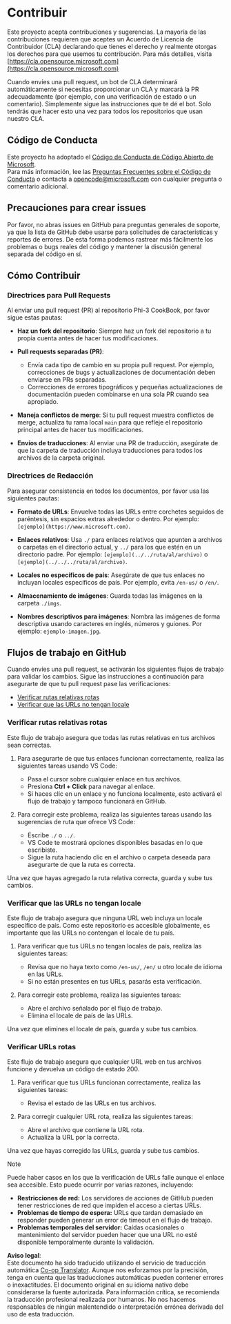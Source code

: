 <!--
CO_OP_TRANSLATOR_METADATA:
{
  "original_hash": "90d0d072cf26ccc1f271a580d3e45d70",
  "translation_date": "2025-07-16T14:35:22+00:00",
  "source_file": "CONTRIBUTING.md",
  "language_code": "es"
}
-->
# Contribuir

Este proyecto acepta contribuciones y sugerencias. La mayoría de las contribuciones requieren que aceptes un Acuerdo de Licencia de Contribuidor (CLA) declarando que tienes el derecho y realmente otorgas los derechos para que usemos tu contribución. Para más detalles, visita [https://cla.opensource.microsoft.com](https://cla.opensource.microsoft.com)

Cuando envíes una pull request, un bot de CLA determinará automáticamente si necesitas proporcionar un CLA y marcará la PR adecuadamente (por ejemplo, con una verificación de estado o un comentario). Simplemente sigue las instrucciones que te dé el bot. Solo tendrás que hacer esto una vez para todos los repositorios que usan nuestro CLA.

## Código de Conducta

Este proyecto ha adoptado el [Código de Conducta de Código Abierto de Microsoft](https://opensource.microsoft.com/codeofconduct/).  
Para más información, lee las [Preguntas Frecuentes sobre el Código de Conducta](https://opensource.microsoft.com/codeofconduct/faq/) o contacta a [opencode@microsoft.com](mailto:opencode@microsoft.com) con cualquier pregunta o comentario adicional.

## Precauciones para crear issues

Por favor, no abras issues en GitHub para preguntas generales de soporte, ya que la lista de GitHub debe usarse para solicitudes de características y reportes de errores. De esta forma podemos rastrear más fácilmente los problemas o bugs reales del código y mantener la discusión general separada del código en sí.

## Cómo Contribuir

### Directrices para Pull Requests

Al enviar una pull request (PR) al repositorio Phi-3 CookBook, por favor sigue estas pautas:

- **Haz un fork del repositorio**: Siempre haz un fork del repositorio a tu propia cuenta antes de hacer tus modificaciones.

- **Pull requests separadas (PR)**:
  - Envía cada tipo de cambio en su propia pull request. Por ejemplo, correcciones de bugs y actualizaciones de documentación deben enviarse en PRs separadas.
  - Correcciones de errores tipográficos y pequeñas actualizaciones de documentación pueden combinarse en una sola PR cuando sea apropiado.

- **Maneja conflictos de merge**: Si tu pull request muestra conflictos de merge, actualiza tu rama local `main` para que refleje el repositorio principal antes de hacer tus modificaciones.

- **Envíos de traducciones**: Al enviar una PR de traducción, asegúrate de que la carpeta de traducción incluya traducciones para todos los archivos de la carpeta original.

### Directrices de Redacción

Para asegurar consistencia en todos los documentos, por favor usa las siguientes pautas:

- **Formato de URLs**: Envuelve todas las URLs entre corchetes seguidos de paréntesis, sin espacios extras alrededor o dentro. Por ejemplo: `[ejemplo](https://www.microsoft.com)`.

- **Enlaces relativos**: Usa `./` para enlaces relativos que apunten a archivos o carpetas en el directorio actual, y `../` para los que estén en un directorio padre. Por ejemplo: `[ejemplo](../../ruta/al/archivo)` o `[ejemplo](../../../ruta/al/archivo)`.

- **Locales no específicos de país**: Asegúrate de que tus enlaces no incluyan locales específicos de país. Por ejemplo, evita `/en-us/` o `/en/`.

- **Almacenamiento de imágenes**: Guarda todas las imágenes en la carpeta `./imgs`.

- **Nombres descriptivos para imágenes**: Nombra las imágenes de forma descriptiva usando caracteres en inglés, números y guiones. Por ejemplo: `ejemplo-imagen.jpg`.

## Flujos de trabajo en GitHub

Cuando envíes una pull request, se activarán los siguientes flujos de trabajo para validar los cambios. Sigue las instrucciones a continuación para asegurarte de que tu pull request pase las verificaciones:

- [Verificar rutas relativas rotas](../..)
- [Verificar que las URLs no tengan locale](../..)

### Verificar rutas relativas rotas

Este flujo de trabajo asegura que todas las rutas relativas en tus archivos sean correctas.

1. Para asegurarte de que tus enlaces funcionan correctamente, realiza las siguientes tareas usando VS Code:
    - Pasa el cursor sobre cualquier enlace en tus archivos.
    - Presiona **Ctrl + Click** para navegar al enlace.
    - Si haces clic en un enlace y no funciona localmente, esto activará el flujo de trabajo y tampoco funcionará en GitHub.

1. Para corregir este problema, realiza las siguientes tareas usando las sugerencias de ruta que ofrece VS Code:
    - Escribe `./` o `../`.
    - VS Code te mostrará opciones disponibles basadas en lo que escribiste.
    - Sigue la ruta haciendo clic en el archivo o carpeta deseada para asegurarte de que la ruta es correcta.

Una vez que hayas agregado la ruta relativa correcta, guarda y sube tus cambios.

### Verificar que las URLs no tengan locale

Este flujo de trabajo asegura que ninguna URL web incluya un locale específico de país. Como este repositorio es accesible globalmente, es importante que las URLs no contengan el locale de tu país.

1. Para verificar que tus URLs no tengan locales de país, realiza las siguientes tareas:

    - Revisa que no haya texto como `/en-us/`, `/en/` u otro locale de idioma en las URLs.
    - Si no están presentes en tus URLs, pasarás esta verificación.

1. Para corregir este problema, realiza las siguientes tareas:
    - Abre el archivo señalado por el flujo de trabajo.
    - Elimina el locale de país de las URLs.

Una vez que elimines el locale de país, guarda y sube tus cambios.

### Verificar URLs rotas

Este flujo de trabajo asegura que cualquier URL web en tus archivos funcione y devuelva un código de estado 200.

1. Para verificar que tus URLs funcionan correctamente, realiza las siguientes tareas:
    - Revisa el estado de las URLs en tus archivos.

2. Para corregir cualquier URL rota, realiza las siguientes tareas:
    - Abre el archivo que contiene la URL rota.
    - Actualiza la URL por la correcta.

Una vez que hayas corregido las URLs, guarda y sube tus cambios.

> [!NOTE]
>
> Puede haber casos en los que la verificación de URLs falle aunque el enlace sea accesible. Esto puede ocurrir por varias razones, incluyendo:
>
> - **Restricciones de red:** Los servidores de acciones de GitHub pueden tener restricciones de red que impiden el acceso a ciertas URLs.
> - **Problemas de tiempo de espera:** URLs que tardan demasiado en responder pueden generar un error de timeout en el flujo de trabajo.
> - **Problemas temporales del servidor:** Caídas ocasionales o mantenimiento del servidor pueden hacer que una URL no esté disponible temporalmente durante la validación.

**Aviso legal**:  
Este documento ha sido traducido utilizando el servicio de traducción automática [Co-op Translator](https://github.com/Azure/co-op-translator). Aunque nos esforzamos por la precisión, tenga en cuenta que las traducciones automáticas pueden contener errores o inexactitudes. El documento original en su idioma nativo debe considerarse la fuente autorizada. Para información crítica, se recomienda la traducción profesional realizada por humanos. No nos hacemos responsables de ningún malentendido o interpretación errónea derivada del uso de esta traducción.